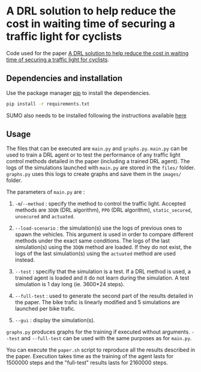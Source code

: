 # A DRL solution to help reduce the cost in waiting time of securing a traffic light for cyclists

Code used for the paper [A DRL solution to help reduce the cost in waiting time of securing a traffic light for cyclists](https://arxiv.org/abs/2311.13905).


## Dependencies and installation

Use the package manager [pip](https://pypi.org/project/pip/) to install the dependencies.

```bash
pip install -r requirements.txt
```
 SUMO also needs to be installed following the instructions available [here](https://sumo.dlr.de/docs/Installing/index.html)

## Usage

The files that can be executed are `main.py` and `graphs.py`. `main.py` can be used to train a DRL agent or to test the performance of any traffic light control methods detailed in the paper (including a trained DRL agent). The logs of the simulations launched with `main.py` are stored in the `files/` folder. `graphs.py` uses this logs to create graphs and save them in the `images/` folder. 

The parameters of `main.py` are :

1. `-m`/`--method` : specify the method to control the traffic light. Accepted methods are `3DQN` (DRL algorithm), `PPO` (DRL algorithm), `static_secured`, `unsecured` and `actuated`.

2. `--load-scenario` : the simulation(s) use the logs of previous ones to spawn the vehicles. This argument is used in order to compare different methods under the exact same conditions. The logs of the last simulation(s) using the `3DQN` method are loaded. If they do not exist, the logs of the last simulation(s) using the `actuated` method are used instead.

3. `--test` : specifiy that the simulation is a test. If a DRL method is used, a trained agent is loaded and it do not learn during the simulation. A test simulation is 1 day long (ie. 3600*24 steps).

4. `--full-test` : used to generate the second part of the results detailed in the paper. The bike trafic is linearly modified and 5 simulations are launched per bike trafic.

5. `--gui` : display the simulation(s).

`graphs.py` produces graphs for the training if executed without arguments. `--test` and `--full-test` can be used with the same purposes as for `main.py`.

You can execute the `paper.sh` script to reproduce all the results described in the paper. Execution takes time as the training of the agent lasts for 1500000 steps and the "full-test" results lasts for 2160000 steps.

